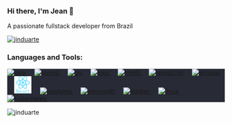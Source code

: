 <!--
**jinduarte/jinduarte** is a ✨ _special_ ✨ repository because its `README.md` (this file) appears on your GitHub profile.

Here are some ideas to get you started:

- 🔭 I’m currently working on ...
- 🌱 I’m currently learning ...
- 👯 I’m looking to collaborate on ...
- 🤔 I’m looking for help with ...
- 💬 Ask me about ...
- 📫 How to reach me: ...
- 😄 Pronouns: ...
- ⚡ Fun fact: ...


-https://github-readme-stats.vercel.app/api/top-langs/?username=jinduarte&layout=compact&theme=dracula&count_private=true
-https://github-readme-stats.vercel.app/api/top-langs/?username=jinduarte&langs_count=5&theme=tokyonight

--FORK
github-readme-stats-rho-one-90.vercel.app
https://github-readme-stats-jinduartes-projects.vercel.app
github-readme-stats-ashy-tau-33.vercel.app

[![My GitHub Stats](https://github-readme-stats-ashy-tau-33.vercel.app/api/?username=jinduarte&count_private=true&theme=tokyonight&showicons=true)]()
[![My GitHub Language Stats](https://github-readme-stats-ashy-tau-33.vercel.app/api/top-langs/?username=jinduarte&layout=compact&theme=dracula)]()

https://github-readme-stats-jinduartes-projects.vercel.app/
https://github-readme-streak-stats.herokuapp.com

![jinduarte's Stats](https://github-readme-stats-jinduartes-projects.vercel.app/api?username=jinduarte&theme=vue-dark&show_icons=true&hide_border=true&count_private=true)
![jinduarte's Streak](https://github-readme-streak-stats.herokuapp.com/?user=jinduarte&theme=vue-dark&hide_border=true&count_private=true)
![jinduarte's Top Languages](https://github-readme-stats-jinduartes-projects.vercel.app/api/top-langs/?username=jinduarte&theme=vue-dark&show_icons=true&hide_border=true&layout=compact&count_private=true)

-->
<h3 align="left">Hi there, I'm Jean 👋</h3>
<p align="left">A passionate fullstack developer from Brazil</p>

<p align="left"> <a href="https://github.com/ryo-ma/github-profile-trophy"><img src="https://github-profile-trophy.vercel.app/?username=jinduarte&rank=S,SS,SSS,A,AA,AAA&theme=onedark" alt="jinduarte" /></a> </p>

<!--### Blogs posts-->
<!-- BLOG-POST-LIST:START -->
<!-- BLOG-POST-LIST:END -->

<!--
<h3 align="left">Connect with me:</h3>
<p align="left">
<a href="https://dev.to/jinduarte" target="blank"><img align="center" src="https://raw.githubusercontent.com/rahuldkjain/github-profile-readme-generator/master/src/images/icons/Social/devto.svg" alt="jinduarte" height="30" width="40" /></a>
<a href="https://twitter.com/jeanduarte" target="blank"><img align="center" src="https://raw.githubusercontent.com/rahuldkjain/github-profile-readme-generator/master/src/images/icons/Social/twitter.svg" alt="jeanduarte" height="30" width="40" /></a>
<a href="https://linkedin.com/in/jean-duarte-6a271050" target="blank"><img align="center" src="https://raw.githubusercontent.com/rahuldkjain/github-profile-readme-generator/master/src/images/icons/Social/linked-in-alt.svg" alt="jean-duarte-6a271050" height="30" width="40" /></a>
<a href="https://instagram.com/jinduarte" target="blank"><img align="center" src="https://raw.githubusercontent.com/rahuldkjain/github-profile-readme-generator/master/src/images/icons/Social/instagram.svg" alt="jinduarte" height="30" width="40" /></a>
<a href="https://www.hackerrank.com/jean_duarte" target="blank"><img align="center" src="https://raw.githubusercontent.com/rahuldkjain/github-profile-readme-generator/master/src/images/icons/Social/hackerrank.svg" alt="jean_duarte" height="30" width="40" /></a>
<a href="https://www.leetcode.com/jinduarte" target="blank"><img align="center" src="https://raw.githubusercontent.com/rahuldkjain/github-profile-readme-generator/master/src/images/icons/Social/leet-code.svg" alt="jinduarte" height="30" width="40" /></a>
</p>
-->

<h3 align="left">Languages and Tools:</h3>
<div align="left" style="background-color: #282a36"> 
  <a href="https://www.java.com" target="_blank" rel="noreferrer"> <img src="https://cdn.jsdelivr.net/gh/devicons/devicon/icons/java/java-original.svg" alt="java" height="40"/> </a> <img width="12" />
  <a href="https://spring.io/" target="_blank" rel="noreferrer"> <img src="https://cdn.jsdelivr.net/gh/devicons/devicon/icons/spring/spring-original.svg" alt="spring" height="40"/> </a> <img width="12" />
  <a href="https://golang.org" target="_blank" rel="noreferrer"> <img src="https://cdn.jsdelivr.net/gh/devicons/devicon/icons/go/go-original.svg" alt="go" height="40"/> </a> <img width="12" />
  <a href="https://aws.amazon.com" target="_blank" rel="noreferrer"> <img src="https://skillicons.dev/icons?i=aws" alt="aws" height="40"/> </a> <img width="12" />
  <a href="https://www.w3.org/html/" target="_blank" rel="noreferrer"> <img src="https://cdn.jsdelivr.net/gh/devicons/devicon/icons/html5/html5-original.svg" alt="html5" height="40"/> </a> <img width="12" />
  <a href="https://developer.mozilla.org/en-US/docs/Web/JavaScript" target="_blank" rel="noreferrer"> <img src="https://cdn.jsdelivr.net/gh/devicons/devicon/icons/javascript/javascript-original.svg" alt="javascript" height="40"/> </a> <img width="12" />
  <a href="https://angular.io" target="_blank" rel="noreferrer"> <img src="https://cdn.jsdelivr.net/gh/devicons/devicon/icons/angularjs/angularjs-original.svg" alt="angular" height="40"/> </a> <img width="12" />
  <a href="https://reactjs.org/" target="_blank" rel="noreferrer"> <img src="https://raw.githubusercontent.com/devicons/devicon/master/icons/react/react-original-wordmark.svg" alt="react" height="40"/> </a> <img width="12" />
  <a href="https://www.postgresql.org/" target="_blank" rel="noreferrer"> <img src="https://cdn.jsdelivr.net/gh/devicons/devicon/icons/postgresql/postgresql-original.svg" alt="postgres" height="40"/> </a> <img width="12" />
  <a href="https://www.mongodb.com/" target="_blank" rel="noreferrer"> <img src="https://cdn.jsdelivr.net/gh/devicons/devicon/icons/mongodb/mongodb-original.svg" alt="mongodb" height="40"/> </a> <img width="12" />
  <a href="https://www.docker.com/" target="_blank" rel="noreferrer"> <img src="https://cdn.jsdelivr.net/gh/devicons/devicon/icons/docker/docker-original.svg" alt="docker" height="40"/> </a> <img width="12" />
  <a href="https://www.linux.org/" target="_blank" rel="noreferrer"> <img src="https://cdn.jsdelivr.net/gh/devicons/devicon/icons/linux/linux-original.svg" alt="linux" height="40"/> </a> <img width="12" />
  <a href="https://kubernetes.io" target="_blank" rel="noreferrer"> <img src="https://cdn.jsdelivr.net/gh/devicons/devicon/icons/kubernetes/kubernetes-plain.svg" alt="kubernetes" height="40"/> </a> <img width="12" />
</div>

<!--
<a href="https://www.elastic.co/kibana" target="_blank" rel="noreferrer"> <img src="https://www.vectorlogo.zone/logos/elasticco_kibana/elasticco_kibana-icon.svg" alt="kibana" width="40" height="40"/> </a> 
  <a href="https://mochajs.org" target="_blank" rel="noreferrer"> <img src="https://www.vectorlogo.zone/logos/mochajs/mochajs-icon.svg" alt="mocha" width="40" height="40"/> </a> 
  <a href="https://www.python.org" target="_blank" rel="noreferrer"> <img src="https://raw.githubusercontent.com/devicons/devicon/master/icons/python/python-original.svg" alt="python" width="40" height="40"/> </a> 
  <a href="https://vuejs.org/" target="_blank" rel="noreferrer"> <img src="https://raw.githubusercontent.com/devicons/devicon/master/icons/vuejs/vuejs-original-wordmark.svg" alt="vuejs" width="40" height="40"/> </a> 
-->

<!--
<p><img align="left" src="https://github-readme-stats.vercel.app/api/top-langs?username=jinduarte&show_icons=true&locale=en&layout=compact" alt="jinduarte" /></p>

<p>&nbsp;<img align="center" src="https://github-readme-stats.vercel.app/api?username=jinduarte&show_icons=true&locale=en" alt="jinduarte" /></p>
-->
<p></p>

<p><img align="center" src="https://github-readme-streak-stats.herokuapp.com/?user=jinduarte&theme=dracula" alt="jinduarte" /></p>

<!--
generate: https://rahuldkjain.github.io/gh-profile-readme-generator/
-->

